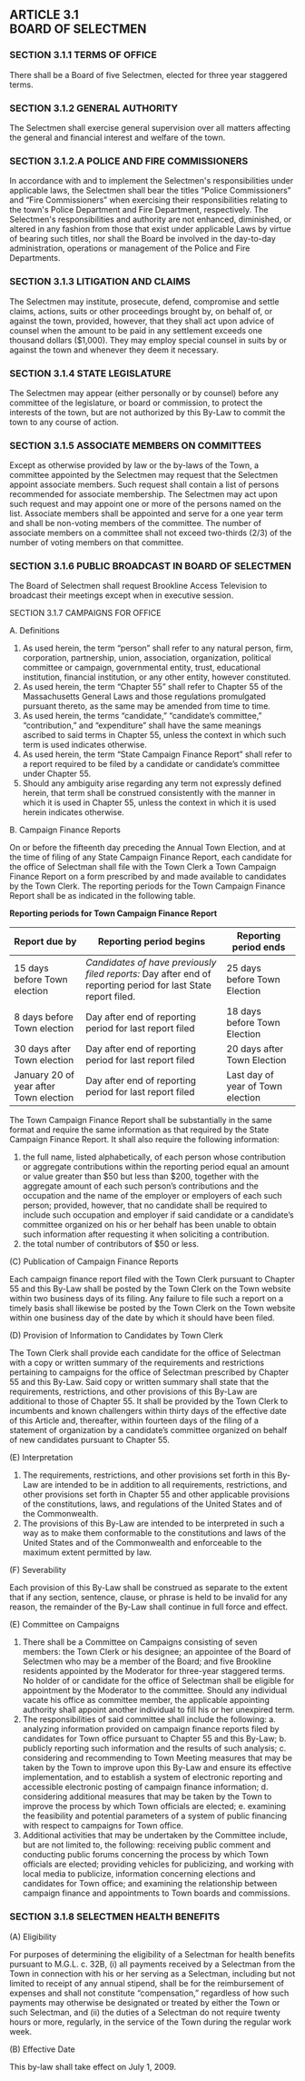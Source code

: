 ## ARTICLE 3.1<br/>BOARD OF SELECTMEN

### SECTION 3.1.1 TERMS OF OFFICE

There shall be a Board of five Selectmen, elected for three year
staggered terms.

### SECTION 3.1.2 GENERAL AUTHORITY

The Selectmen shall exercise general supervision over all matters
affecting the general and financial interest and welfare of the town.

### SECTION 3.1.2.A POLICE AND FIRE COMMISSIONERS

In accordance with and to implement the Selectmen's responsibilities
under applicable laws, the Selectmen shall bear the titles “Police
Commissioners” and “Fire Commissioners” when exercising their
responsibilities relating to the town's Police Department and Fire
Department, respectively. The Selectmen's responsibilities and authority
are not enhanced, diminished, or altered in any fashion from those that
exist under applicable Laws by virtue of bearing such titles, nor shall
the Board be involved in the day-to-day administration, operations or
management of the Police and Fire Departments.

### SECTION 3.1.3 LITIGATION AND CLAIMS

The Selectmen may institute, prosecute, defend, compromise and settle
claims, actions, suits or other proceedings brought by, on behalf of, or
against the town, provided, however, that they shall act upon advice of
counsel when the amount to be paid in any settlement exceeds one
thousand dollars ($1,000). They may employ special counsel in suits by
or against the town and whenever they deem it necessary.

### SECTION 3.1.4 STATE LEGISLATURE

The Selectmen may appear (either personally or by counsel) before any
committee of the legislature, or board or commission, to protect the
interests of the town, but are not authorized by this By-Law to commit
the town to any course of action.

### SECTION 3.1.5 ASSOCIATE MEMBERS ON COMMITTEES

Except as otherwise provided by law or the by-laws of the Town, a
committee appointed by the Selectmen may request that the Selectmen
appoint associate members. Such request shall contain a list of persons
recommended for associate membership. The Selectmen may act upon such
request and may appoint one or more of the persons named on the list.
Associate members shall be appointed and serve for a one year term and
shall be non-voting members of the committee. The number of associate
members on a committee shall not exceed two-thirds (2/3) of the number
of voting members on that committee.

### SECTION 3.1.6 PUBLIC BROADCAST IN BOARD OF SELECTMEN

The Board of Selectmen shall request Brookline Access Television to
broadcast their meetings except when in executive session.

SECTION 3.1.7 CAMPAIGNS FOR OFFICE

A. Definitions
  1. As used herein, the term “person” shall refer to any natural person,
  firm, corporation, partnership, union, association, organization,
  political committee or campaign, governmental entity, trust, educational
  institution, financial institution, or any other entity, however
  constituted.
  2. As used herein, the term “Chapter 55” shall refer to Chapter 55 of
  the Massachusetts General Laws and those regulations promulgated
  pursuant thereto, as the same may be amended from time to time.
  3. As used herein, the terms “candidate,” “candidate’s committee,”
  “contribution,” and “expenditure” shall have the same meanings ascribed
  to said terms in Chapter 55, unless the context in which such term is
  used indicates otherwise.
  4. As used herein, the term “State Campaign Finance Report” shall refer
  to a report required to be filed by a candidate or candidate’s committee
  under Chapter 55.
  5. Should any ambiguity arise regarding any term not expressly defined
  herein, that term shall be construed consistently with the manner in
  which it is used in Chapter 55, unless the context in which it is used
  herein indicates otherwise.

B. Campaign Finance Reports

On or before the fifteenth day preceding the Annual Town Election, and
at the time of filing of any State Campaign Finance Report, each
candidate for the office of Selectman shall file with the Town Clerk a
Town Campaign Finance Report on a form prescribed by and made available
to candidates by the Town Clerk. The reporting periods for the Town Campaign Finance Report shall
be as indicated in the following table.

**Reporting periods for Town Campaign Finance Report**

| Report due by                | Reporting period begins           | Reporting period ends         |
|------------------------------|-----------------------------------|-------------------------------|
| 15 days before Town election | *Candidates of have previously filed reports:* Day after end of reporting period for last State report filed. | 25 days before Town Election  |
| 8 days before Town election  | Day after end of reporting period for last report filed | 18 days before Town Election  |
| 30 days after Town election  | Day after end of reporting period for last report filed | 20 days after Town Election  |
| January 20 of year after Town election | Day after end of reporting period for last report filed | Last day of year of Town election  |

The Town Campaign Finance Report shall be substantially in the same
format and require the same information as that required by the State
Campaign Finance Report. It shall also require the following
information:

1. the full name, listed alphabetically, of each person whose
contribution or aggregate contributions within the reporting period
equal an amount or value greater than \$50 but less than \$200, together
with the aggregate amount of each such person’s contributions and the
occupation and the name of the employer or employers of each such
person; provided, however, that no candidate shall be required to
include such occupation and employer if said candidate or a candidate’s
committee organized on his or her behalf has been unable to obtain such
information after requesting it when soliciting a contribution.
2. the total number of contributors of $50 or less.

(C) Publication of Campaign Finance Reports

Each campaign finance report filed with the Town Clerk pursuant to
Chapter 55 and this By-Law shall be posted by the Town Clerk on the Town
website within two business days of its filing. Any failure to file such
a report on a timely basis shall likewise be posted by the Town Clerk on
the Town website within one business day of the date by which it should
have been filed.

(D) Provision of Information to Candidates by Town Clerk

The Town Clerk shall provide each candidate for the office of Selectman
with a copy or written summary of the requirements and restrictions
pertaining to campaigns for the office of Selectman prescribed by
Chapter 55 and this By-Law. Said copy or written summary shall state
that the requirements, restrictions, and other provisions of this By-Law
are additional to those of Chapter 55. It shall be provided by the Town
Clerk to incumbents and known challengers within thirty days of the
effective date of this Article and, thereafter, within fourteen days of
the filing of a statement of organization by a candidate’s committee
organized on behalf of new candidates pursuant to Chapter 55.

(E) Interpretation

1. The requirements, restrictions, and other provisions set forth in
this By-Law are intended to be in addition to all requirements,
restrictions, and other provisions set forth in Chapter 55 and other
applicable provisions of the constitutions, laws, and regulations of the
United States and of the Commonwealth.
2. The provisions of this By-Law are intended to be interpreted in such
a way as to make them conformable to the constitutions and laws of the
United States and of the Commonwealth and enforceable to the maximum
extent permitted by law.

(F) Severability

Each provision of this By-Law shall be construed as separate to the
extent that if any section, sentence, clause, or phrase is held to be
invalid for any reason, the remainder of the By-Law shall continue in
full force and effect.

(E) Committee on Campaigns

1. There shall be a Committee on Campaigns consisting of seven members:
the Town Clerk or his designee; an appointee of the Board of Selectmen
who may be a member of the Board; and five Brookline residents appointed
by the Moderator for three-year staggered terms. No holder of or
candidate for the office of Selectman shall be eligible for appointment
by the Moderator to the committee. Should any individual vacate his
office as committee member, the applicable appointing authority shall
appoint another individual to fill his or her unexpired term.
2. The responsibilities of said committee shall include the following:
  a. analyzing information provided on campaign finance reports filed by
  candidates for Town office pursuant to Chapter 55 and this By-Law;
  b. publicly reporting such information and the results of such
  analysis;
  c. considering and recommending to Town Meeting measures that may be
  taken by the Town to improve upon this By-Law and ensure its effective
  implementation, and to establish a system of electronic reporting and
  accessible electronic posting of campaign finance information;
  d. considering additional measures that may be taken by the Town to
  improve the process by which Town officials are elected;
  e. examining the feasibility and potential parameters of a system of
  public financing with respect to campaigns for Town office.
3. Additional activities that may be undertaken by the Committee
include, but are not limited to, the following: receiving public comment
and conducting public forums concerning the process by which Town
officials are elected; providing vehicles for publicizing, and working
with local media to publicize, information concerning elections and
candidates for Town office; and examining the relationship between
campaign finance and appointments to Town boards and commissions.

### SECTION 3.1.8 SELECTMEN HEALTH BENEFITS

(A) Eligibility

For purposes of determining the eligibility of a Selectman for health
benefits pursuant to M.G.L. c. 32B, (i) all payments received by a
Selectman from the Town in connection with his or her serving as a
Selectman, including but not limited to receipt of any annual stipend,
shall be for the reimbursement of expenses and shall not constitute
“compensation,” regardless of how such payments may otherwise be
designated or treated by either the Town or such Selectman, and (ii) the
duties of a Selectman do not require twenty hours or more, regularly, in
the service of the Town during the regular work week.

(B) Effective Date

This by-law shall take effect on July 1, 2009.
